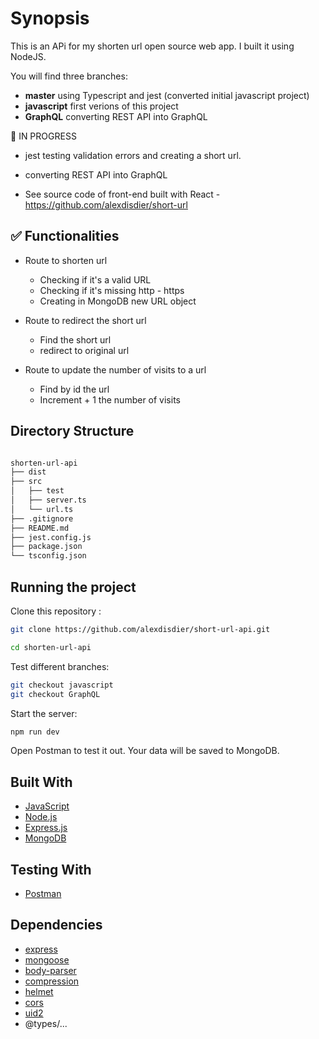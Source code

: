 # Synopsis

This is an APi for my shorten url open source web app. I built it using NodeJS.

You will find three branches:

- **master** using Typescript and jest (converted initial javascript project)
- **javascript** first verions of this project
- **GraphQL** converting REST API into GraphQL

🚧 IN PROGRESS

- jest testing validation errors and creating a short url.
- converting REST API into GraphQL

- See source code of front-end built with React - https://github.com/alexdisdier/short-url

## ✅ Functionalities

- Route to shorten url

  - Checking if it's a valid URL
  - Checking if it's missing http - https
  - Creating in MongoDB new URL object

- Route to redirect the short url
  - Find the short url
  - redirect to original url
- Route to update the number of visits to a url
  - Find by id the url
  - Increment + 1 the number of visits

## Directory Structure

```bash

shorten-url-api
├── dist
├── src
│   ├── test
│   ├── server.ts
│   └── url.ts
├── .gitignore
├── README.md
├── jest.config.js
├── package.json
└── tsconfig.json

```

## Running the project

Clone this repository :

```bash
git clone https://github.com/alexdisdier/short-url-api.git

cd shorten-url-api
```

Test different branches:

```bash
git checkout javascript
git checkout GraphQL
```

Start the server:

```bash
npm run dev
```

Open Postman to test it out. Your data will be saved to MongoDB.

## Built With

- [JavaScript](https://developer.mozilla.org/bm/docs/Web/JavaScript)
- [Node.js](https://nodejs.org/en/)
- [Express.js](https://expressjs.com/)
- [MongoDB](https://www.mongodb.com/)

## Testing With

- [Postman](https://www.getpostman.com/)

## Dependencies

- [express](https://www.npmjs.com/package/express)
- [mongoose](https://www.npmjs.com/package/mongoose)
- [body-parser](https://www.npmjs.com/package/body-parser)
- [compression](https://www.npmjs.com/package/compression)
- [helmet](https://www.npmjs.com/package/helmet)
- [cors](https://www.npmjs.com/package/cors)
- [uid2](https://www.npmjs.com/package/uid2?activeTab=versions)
- @types/...
